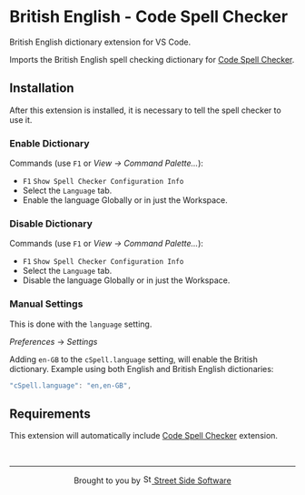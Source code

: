 # British English - Code Spell Checker

British English dictionary extension for VS Code.

Imports the British English spell checking dictionary for [Code Spell Checker](https://marketplace.visualstudio.com/items?itemName=streetsidesoftware.code-spell-checker).

## Installation

After this extension is installed, it is necessary to tell the spell checker to use it.

### Enable Dictionary

Commands (use `F1` or _View -> Command Palette..._):

- `F1` `Show Spell Checker Configuration Info`
- Select the `Language` tab.
- Enable the language Globally or in just the Workspace.

### Disable Dictionary

Commands (use `F1` or _View -> Command Palette..._):

- `F1` `Show Spell Checker Configuration Info`
- Select the `Language` tab.
- Disable the language Globally or in just the Workspace.

### Manual Settings

This is done with the `language` setting.

_Preferences_ -> _Settings_

Adding `en-GB` to the `cSpell.language` setting, will enable the British dictionary.
Example using both English and British English dictionaries:

```javascript
"cSpell.language": "en,en-GB",
```

## Requirements

This extension will automatically include [Code Spell Checker](https://marketplace.visualstudio.com/items?itemName=streetsidesoftware.code-spell-checker) extension.

<!--- @@inject: ../../static/footer.md --->

<br/>

---

<p align="center">
Brought to you by <a href="https://streetsidesoftware.com" title="Street Side Software">
<img width="16" alt="Street Side Software Logo" src="https://i.imgur.com/CyduuVY.png" /> Street Side Software
</a>
</p>

<!--- @@inject-end: ../../static/footer.md --->

